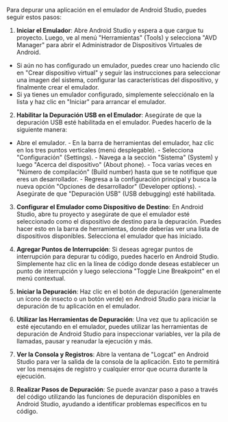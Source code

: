 Para depurar una aplicación en el emulador de Android Studio, puedes seguir estos pasos:

1. **Iniciar el Emulador**:
 Abre Android Studio y espera a que cargue tu proyecto. Luego, ve al menú "Herramientas" (Tools) y selecciona "AVD Manager" para abrir el Administrador de Dispositivos Virtuales de Android.

 - Si aún no has configurado un emulador, puedes crear uno haciendo clic en "Crear dispositivo virtual" y seguir las instrucciones para seleccionar una imagen del sistema, configurar las características del dispositivo, y finalmente crear el emulador.
 - Si ya tienes un emulador configurado, simplemente selecciónalo en la lista y haz clic en "Iniciar" para arrancar el emulador.

2. **Habilitar la Depuración USB en el Emulador**:
 Asegúrate de que la depuración USB esté habilitada en el emulador. Puedes hacerlo de la siguiente manera:
 - Abre el emulador. - En la barra de herramientas del emulador, haz clic en los tres puntos verticales (menú desplegable). - Selecciona "Configuración" (Settings). - Navega a la sección "Sistema" (System) y luego "Acerca del dispositivo" (About phone). - Toca varias veces en "Número de compilación" (Build number) hasta que se te notifique que eres un desarrollador. - Regresa a la configuración principal y busca la nueva opción "Opciones de desarrollador" (Developer options). - Asegúrate de que "Depuración USB" (USB debugging) esté habilitada.

3. **Configurar el Emulador como Dispositivo de Destino**:
 En Android Studio, abre tu proyecto y asegúrate de que el emulador esté seleccionado como el dispositivo de destino para la depuración. Puedes hacer esto en la barra de herramientas, donde deberías ver una lista de dispositivos disponibles. Selecciona el emulador que has iniciado.

4. **Agregar Puntos de Interrupción**:
 Si deseas agregar puntos de interrupción para depurar tu código, puedes hacerlo en Android Studio. Simplemente haz clic en la línea de código donde deseas establecer un punto de interrupción y luego selecciona "Toggle Line Breakpoint" en el menú contextual.

5. **Iniciar la Depuración**:
 Haz clic en el botón de depuración (generalmente un ícono de insecto o un botón verde) en Android Studio para iniciar la depuración de tu aplicación en el emulador.

6. **Utilizar las Herramientas de Depuración**:
 Una vez que tu aplicación se esté ejecutando en el emulador, puedes utilizar las herramientas de depuración de Android Studio para inspeccionar variables, ver la pila de llamadas, pausar y reanudar la ejecución y más.

7. **Ver la Consola y Registros**:
 Abre la ventana de "Logcat" en Android Studio para ver la salida de la consola de la aplicación. Esto te permitirá ver los mensajes de registro y cualquier error que ocurra durante la ejecución.

8. **Realizar Pasos de Depuración**:
 Se puede avanzar paso a paso a través del código utilizando las funciones de depuración disponibles en Android Studio, ayudando a identificar problemas específicos en tu código.
